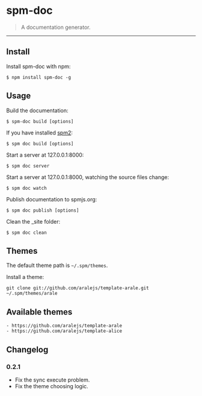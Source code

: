 # spm-doc

> A documentation generator.

-----

## Install

Install spm-doc with npm:

    $ npm install spm-doc -g

## Usage

Build the documentation:

    $ spm-doc build [options]

If you have installed [spm2](https://github.com/spmjs/spm2):

    $ spm doc build [options]

Start a server at 127.0.0.1:8000:

    $ spm doc server

Start a server at 127.0.0.1:8000, watching the source files change:

    $ spm doc watch

Publish documentation to spmjs.org:

    $ spm doc publish [options]

Clean the _site folder:

    $ spm doc clean

## Themes

The default theme path is `~/.spm/themes`.

Install a theme:

    git clone git://github.com/aralejs/template-arale.git ~/.spm/themes/arale

## Available themes

    - https://github.com/aralejs/template-arale
    - https://github.com/aralejs/template-alice

## Changelog

### 0.2.1

- Fix the sync execute problem.
- Fix the theme choosing logic.

